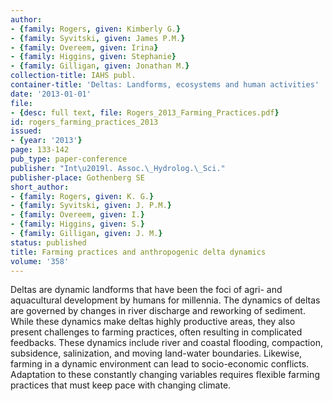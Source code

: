 ```yaml
---
author:
- {family: Rogers, given: Kimberly G.}
- {family: Syvitski, given: James P.M.}
- {family: Overeem, given: Irina}
- {family: Higgins, given: Stephanie}
- {family: Gilligan, given: Jonathan M.}
collection-title: IAHS publ.
container-title: 'Deltas: Landforms, ecosystems and human activities'
date: '2013-01-01'
file:
- {desc: full text, file: Rogers_2013_Farming_Practices.pdf}
id: rogers_farming_practices_2013
issued:
- {year: '2013'}
page: 133-142
pub_type: paper-conference
publisher: "Int\u2019l. Assoc.\_Hydrolog.\_Sci."
publisher-place: Gothenberg SE
short_author:
- {family: Rogers, given: K. G.}
- {family: Syvitski, given: J. P.M.}
- {family: Overeem, given: I.}
- {family: Higgins, given: S.}
- {family: Gilligan, given: J. M.}
status: published
title: Farming practices and anthropogenic delta dynamics
volume: '358'
---
```

Deltas are dynamic landforms that have been the foci of agri- and aquacultural development by humans for millennia. The dynamics of deltas are governed by changes in river discharge and reworking of sediment. While these dynamics make deltas highly productive areas, they also present challenges to farming practices, often resulting in complicated feedbacks. These dynamics include river and coastal flooding, compaction, subsidence, salinization, and moving land-water boundaries. Likewise, farming in a dynamic environment can lead to socio-economic conflicts. Adaptation to these constantly changing variables requires flexible farming practices that must keep pace with changing climate.
